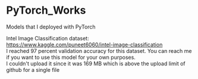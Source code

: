 # PyTorch_Works
Models that I deployed with PyTorch

Intel Image Classification dataset: https://www.kaggle.com/puneet6060/intel-image-classification  
I reached 97 percent validation accuracy for this dataset. You can reach me if you want to use this model for your own purposes.  
I couldn't upload it since it was 169 MB which is above the upload limit of github for a single file
